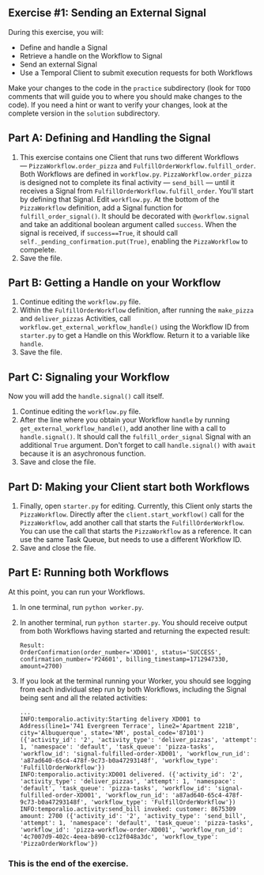 ## Exercise #1: Sending an External Signal

During this exercise, you will:

- Define and handle a Signal
- Retrieve a handle on the Workflow to Signal
- Send an external Signal
- Use a Temporal Client to submit execution requests for both Workflows

Make your changes to the code in the `practice` subdirectory (look for
`TODO` comments that will guide you to where you should make changes to
the code). If you need a hint or want to verify your changes, look at
the complete version in the `solution` subdirectory.

## Part A: Defining and Handling the Signal

1. This exercise contains one Client that runs two different Workflows
   — `PizzaWorkflow.order_pizza` and `FulfillOrderWorkflow.fulfill_order`. Both
   Workflows are defined in `workflow.py`. `PizzaWorkflow.order_pizza` is
   designed not to complete its final activity — `send_bill` — until it receives
   a Signal from `FulfillOrderWorkflow.fulfill_order`. You'll start by defining
   that Signal. Edit `workflow.py`. At the bottom of the `PizzaWorkflow`
   definition, add a Signal function for `fulfill_order_signal()`. It should be
   decorated with `@workflow.signal` and take an additional boolean argument
   called `success`. When the signal is received, if `success==True`, it should
   call `self._pending_confirmation.put(True)`, enabling the `PizzaWorkflow` to
   compelete.
2. Save the file.

## Part B: Getting a Handle on your Workflow

1. Continue editing the `workflow.py` file.
2. Within the `FulfillOrderWorkflow` definition, after running the `make_pizza` and `deliver_pizzas` Activities, call `workflow.get_external_workflow_handle()` using the Workflow ID from `starter.py` to get a Handle on this Workflow. Return it to a variable like `handle`.
3. Save the file.

## Part C: Signaling your Workflow

Now you will add the `handle.signal()` call itself.

1. Continue editing the `workflow.py` file.
2. After the line where you obtain your Workflow `handle` by running `get_external_workflow_handle()`, add another line with a call to `handle.signal()`. It should call the `fulfill_order_signal` Signal with an additional `True` argument. Don't forget to call `handle.signal()` with `await` because it is an asychronous function.
3. Save and close the file.

## Part D: Making your Client start both Workflows

1. Finally, open `starter.py` for editing. Currently, this Client only starts
   the `PizzaWorkflow`. Directly after the `client.start_workflow()` call for
   the `PizzaWorkflow`, add another call that starts the `FulfillOrderWorkflow`.
   You can use the call that starts the `PizzaWorkflow` as a reference. It can
   use the same Task Queue, but needs to use a different Workflow ID. 
2. Save and close the file.

## Part E: Running both Workflows

At this point, you can run your Workflows.

1. In one terminal, run `python worker.py`.
2. In another terminal, run `python starter.py`. You should receive output from
   both Workflows having started and returning the expected result:

   ```
   Result:
   OrderConfirmation(order_number='XD001', status='SUCCESS', confirmation_number='P24601', billing_timestamp=1712947330, amount=2700)
   ```

3. If you look at the terminal running your Worker, you should see logging from
   each individual step run by both Workflows, including the Signal being sent
   and all the related activities:

   ```
   ...
   INFO:temporalio.activity:Starting delivery XD001 to Address(line1='741 Evergreen Terrace', line2='Apartment 221B', city='Albuquerque', state='NM', postal_code='87101') ({'activity_id': '2', 'activity_type': 'deliver_pizzas', 'attempt': 1, 'namespace': 'default', 'task_queue': 'pizza-tasks', 'workflow_id': 'signal-fulfilled-order-XD001', 'workflow_run_id': 'a87ad640-65c4-478f-9c73-b0a47293148f', 'workflow_type': 'FulfillOrderWorkflow'})
   INFO:temporalio.activity:XD001 delivered. ({'activity_id': '2', 'activity_type': 'deliver_pizzas', 'attempt': 1, 'namespace': 'default', 'task_queue': 'pizza-tasks', 'workflow_id': 'signal-fulfilled-order-XD001', 'workflow_run_id': 'a87ad640-65c4-478f-9c73-b0a47293148f', 'workflow_type': 'FulfillOrderWorkflow'})
   INFO:temporalio.activity:send_bill invoked: customer: 8675309 amount: 2700 ({'activity_id': '2', 'activity_type': 'send_bill', 'attempt': 1, 'namespace': 'default', 'task_queue': 'pizza-tasks', 'workflow_id': 'pizza-workflow-order-XD001', 'workflow_run_id': '4c7007d9-402c-4eea-b890-cc12f048a3dc', 'workflow_type': 'PizzaOrderWorkflow'})
   ```

### This is the end of the exercise.
